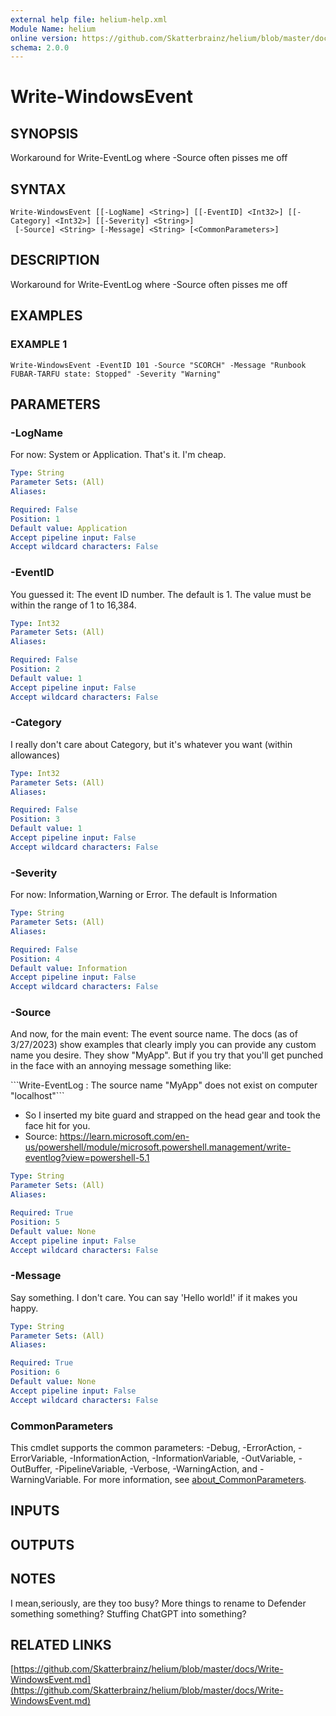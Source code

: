 ```yaml
---
external help file: helium-help.xml
Module Name: helium
online version: https://github.com/Skatterbrainz/helium/blob/master/docs/Write-WindowsEvent.md
schema: 2.0.0
---
```


# Write-WindowsEvent

## SYNOPSIS
Workaround for Write-EventLog where -Source often pisses me off

## SYNTAX

```
Write-WindowsEvent [[-LogName] <String>] [[-EventID] <Int32>] [[-Category] <Int32>] [[-Severity] <String>]
 [-Source] <String> [-Message] <String> [<CommonParameters>]
```

## DESCRIPTION
Workaround for Write-EventLog where -Source often pisses me off

## EXAMPLES

### EXAMPLE 1
```
Write-WindowsEvent -EventID 101 -Source "SCORCH" -Message "Runbook FUBAR-TARFU state: Stopped" -Severity "Warning"
```

## PARAMETERS

### -LogName
For now: System or Application.
That's it.
I'm cheap.

```yaml
Type: String
Parameter Sets: (All)
Aliases:

Required: False
Position: 1
Default value: Application
Accept pipeline input: False
Accept wildcard characters: False
```

### -EventID
You guessed it: The event ID number.
The default is 1.
The value must be within the
range of 1 to 16,384.

```yaml
Type: Int32
Parameter Sets: (All)
Aliases:

Required: False
Position: 2
Default value: 1
Accept pipeline input: False
Accept wildcard characters: False
```

### -Category
I really don't care about Category, but it's whatever you want (within allowances)

```yaml
Type: Int32
Parameter Sets: (All)
Aliases:

Required: False
Position: 3
Default value: 1
Accept pipeline input: False
Accept wildcard characters: False
```

### -Severity
For now: Information,Warning or Error.
The default is Information

```yaml
Type: String
Parameter Sets: (All)
Aliases:

Required: False
Position: 4
Default value: Information
Accept pipeline input: False
Accept wildcard characters: False
```

### -Source
And now, for the main event: The event source name.
The docs (as of 3/27/2023) show examples that
clearly imply you can provide any custom name you desire.
They show "MyApp".
But if you try that
you'll get punched in the face with an annoying message something like:

\`\`\`Write-EventLog : The source name "MyApp" does not exist on computer "localhost"\`\`\`

* So I inserted my bite guard and strapped on the head gear and took the face hit for you.
* Source: https://learn.microsoft.com/en-us/powershell/module/microsoft.powershell.management/write-eventlog?view=powershell-5.1

```yaml
Type: String
Parameter Sets: (All)
Aliases:

Required: True
Position: 5
Default value: None
Accept pipeline input: False
Accept wildcard characters: False
```

### -Message
Say something.
I don't care.
You can say 'Hello world!' if it makes you happy.

```yaml
Type: String
Parameter Sets: (All)
Aliases:

Required: True
Position: 6
Default value: None
Accept pipeline input: False
Accept wildcard characters: False
```

### CommonParameters
This cmdlet supports the common parameters: -Debug, -ErrorAction, -ErrorVariable, -InformationAction, -InformationVariable, -OutVariable, -OutBuffer, -PipelineVariable, -Verbose, -WarningAction, and -WarningVariable. For more information, see [about_CommonParameters](http://go.microsoft.com/fwlink/?LinkID=113216).

## INPUTS

## OUTPUTS

## NOTES
I mean,seriously, are they too busy?
More things to rename to Defender something something?
Stuffing ChatGPT into something?

## RELATED LINKS

[https://github.com/Skatterbrainz/helium/blob/master/docs/Write-WindowsEvent.md](https://github.com/Skatterbrainz/helium/blob/master/docs/Write-WindowsEvent.md)

